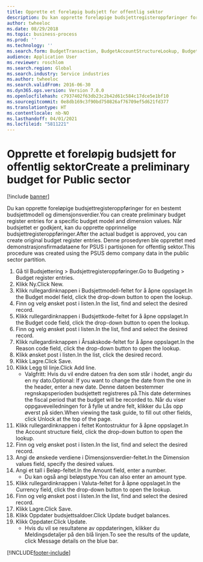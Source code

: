 ```yaml
---
title: Opprette et foreløpig budsjett for offentlig sektor
description: Du kan opprette foreløpige budsjettregisteroppføringer for en bestemt budsjettmodell og dimensjonsverdier.
author: twheeloc
ms.date: 08/29/2018
ms.topic: business-process
ms.prod: ''
ms.technology: ''
ms.search.form: BudgetTransaction, BudgetAccountStructureLookup, BudgetTransactionMultiPost
audience: Application User
ms.reviewer: roschlom
ms.search.region: Global
ms.search.industry: Service industries
ms.author: twheeloc
ms.search.validFrom: 2016-06-30
ms.dyn365.ops.version: Version 7.0.0
ms.openlocfilehash: c7937402f63db23c2b42d61c584c17dce5e1bf10
ms.sourcegitcommit: 0e8db169c3f90bd750826af76709ef5d621fd377
ms.translationtype: HT
ms.contentlocale: nb-NO
ms.lasthandoff: 04/01/2021
ms.locfileid: "5811221"
---
```

# <a name="create-a-preliminary-budget-for-public-sector"></a><span data-ttu-id="41fa7-103">Opprette et foreløpig budsjett for offentlig sektor</span><span class="sxs-lookup"><span data-stu-id="41fa7-103">Create a preliminary budget for Public sector</span></span>

[!include [banner](../../includes/banner.md)]

<span data-ttu-id="41fa7-104">Du kan opprette foreløpige budsjettregisteroppføringer for en bestemt budsjettmodell og dimensjonsverdier.</span><span class="sxs-lookup"><span data-stu-id="41fa7-104">You can create preliminary budget register entries for a specific budget model and dimension values.</span></span> <span data-ttu-id="41fa7-105">Når budsjettet er godkjent, kan du opprette opprinnelige budsjettregisteroppføringer.</span><span class="sxs-lookup"><span data-stu-id="41fa7-105">After the actual budget is approved, you can create original budget register entries.</span></span> <span data-ttu-id="41fa7-106">Denne prosedyren ble opprettet med demonstrasjonsfirmadataene for PSUS i partisjonen for offentlig sektor.</span><span class="sxs-lookup"><span data-stu-id="41fa7-106">This procedure was created using the PSUS demo company data in the public sector partition.</span></span>

1. <span data-ttu-id="41fa7-107">Gå til Budsjettering > Budsjettregisteroppføringer.</span><span class="sxs-lookup"><span data-stu-id="41fa7-107">Go to Budgeting > Budget register entries.</span></span>
2. <span data-ttu-id="41fa7-108">Klikk Ny.</span><span class="sxs-lookup"><span data-stu-id="41fa7-108">Click New.</span></span>
3. <span data-ttu-id="41fa7-109">Klikk rullegardinknappen i Budsjettmodell-feltet for å åpne oppslaget.</span><span class="sxs-lookup"><span data-stu-id="41fa7-109">In the Budget model field, click the drop-down button to open the lookup.</span></span>
4. <span data-ttu-id="41fa7-110">Finn og velg ønsket post i listen.</span><span class="sxs-lookup"><span data-stu-id="41fa7-110">In the list, find and select the desired record.</span></span>
5. <span data-ttu-id="41fa7-111">Klikk rullegardinknappen i Budsjettkode-feltet for å åpne oppslaget.</span><span class="sxs-lookup"><span data-stu-id="41fa7-111">In the Budget code field, click the drop-down button to open the lookup.</span></span>
6. <span data-ttu-id="41fa7-112">Finn og velg ønsket post i listen.</span><span class="sxs-lookup"><span data-stu-id="41fa7-112">In the list, find and select the desired record.</span></span>
7. <span data-ttu-id="41fa7-113">Klikk rullegardinknappen i Årsakskode-feltet for å åpne oppslaget.</span><span class="sxs-lookup"><span data-stu-id="41fa7-113">In the Reason code field, click the drop-down button to open the lookup.</span></span>
8. <span data-ttu-id="41fa7-114">Klikk ønsket post i listen.</span><span class="sxs-lookup"><span data-stu-id="41fa7-114">In the list, click the desired record.</span></span>
9. <span data-ttu-id="41fa7-115">Klikk Lagre.</span><span class="sxs-lookup"><span data-stu-id="41fa7-115">Click Save.</span></span>
10. <span data-ttu-id="41fa7-116">Klikk Legg til linje.</span><span class="sxs-lookup"><span data-stu-id="41fa7-116">Click Add line.</span></span>
    * <span data-ttu-id="41fa7-117">Valgfritt: Hvis du vil endre datoen fra den som står i hodet, angir du en ny dato.</span><span class="sxs-lookup"><span data-stu-id="41fa7-117">Optional: If you want to change the date from the one in the header, enter a new date.</span></span> <span data-ttu-id="41fa7-118">Denne datoen bestemmer regnskapsperioden budsjettett registreres på.</span><span class="sxs-lookup"><span data-stu-id="41fa7-118">This date determines the fiscal period that the budget will be recorded to.</span></span> <span data-ttu-id="41fa7-119">Når du viser oppgaveveiledningen for å fylle ut andre felt, klikker du Lås opp øverst på siden.</span><span class="sxs-lookup"><span data-stu-id="41fa7-119">When viewing the task guide, to fill out other fields, click Unlock at the top of the page.</span></span>  
11. <span data-ttu-id="41fa7-120">Klikk rullegardinknappen i feltet Kontostruktur for å åpne oppslaget.</span><span class="sxs-lookup"><span data-stu-id="41fa7-120">In the Account structure field, click the drop-down button to open the lookup.</span></span>
12. <span data-ttu-id="41fa7-121">Finn og velg ønsket post i listen.</span><span class="sxs-lookup"><span data-stu-id="41fa7-121">In the list, find and select the desired record.</span></span>
13. <span data-ttu-id="41fa7-122">Angi de ønskede verdiene i Dimensjonsverdier-feltet.</span><span class="sxs-lookup"><span data-stu-id="41fa7-122">In the Dimension values field, specify the desired values.</span></span>
14. <span data-ttu-id="41fa7-123">Angi et tall i Beløp-feltet.</span><span class="sxs-lookup"><span data-stu-id="41fa7-123">In the Amount field, enter a number.</span></span>
    * <span data-ttu-id="41fa7-124">Du kan også angi beløpstype.</span><span class="sxs-lookup"><span data-stu-id="41fa7-124">You can also enter an amount type.</span></span>  
15. <span data-ttu-id="41fa7-125">Klikk rullegardinknappen i Valuta-feltet for å åpne oppslaget.</span><span class="sxs-lookup"><span data-stu-id="41fa7-125">In the Currency field, click the drop-down button to open the lookup.</span></span>
16. <span data-ttu-id="41fa7-126">Finn og velg ønsket post i listen.</span><span class="sxs-lookup"><span data-stu-id="41fa7-126">In the list, find and select the desired record.</span></span>
17. <span data-ttu-id="41fa7-127">Klikk Lagre.</span><span class="sxs-lookup"><span data-stu-id="41fa7-127">Click Save.</span></span>
18. <span data-ttu-id="41fa7-128">Klikk Oppdater budsjettsaldoer.</span><span class="sxs-lookup"><span data-stu-id="41fa7-128">Click Update budget balances.</span></span>
19. <span data-ttu-id="41fa7-129">Klikk Oppdater.</span><span class="sxs-lookup"><span data-stu-id="41fa7-129">Click Update.</span></span>
    * <span data-ttu-id="41fa7-130">Hvis du vil se resultatene av oppdateringen, klikker du Meldingsdetaljer på den blå linjen.</span><span class="sxs-lookup"><span data-stu-id="41fa7-130">To see the results of the update, click Message details on the blue bar.</span></span>  



[!INCLUDE[footer-include](../../../includes/footer-banner.md)]
